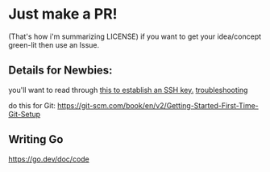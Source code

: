 # Just make a PR! 
(That's how i'm summarizing LICENSE)
if you want to get your idea/concept green-lit then use an Issue. 

## Details for Newbies:
you'll want to read through [this to establish an SSH key.](https://docs.github.com/en/authentication/connecting-to-github-with-ssh/generating-a-new-ssh-key-and-adding-it-to-the-ssh-agent)
[troubleshooting](https://docs.github.com/en/authentication/troubleshooting-ssh/error-permission-denied-publickey)

 do this for Git: https://git-scm.com/book/en/v2/Getting-Started-First-Time-Git-Setup

 ## Writing Go
 https://go.dev/doc/code 
